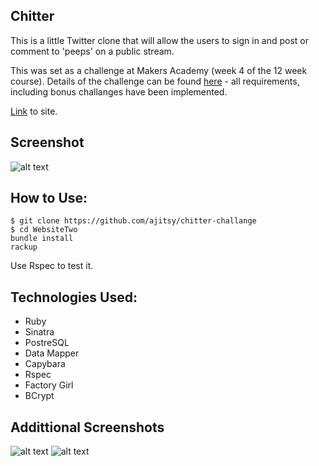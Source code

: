 Chitter
-------

This is a little Twitter clone that will allow the users to sign in and post or comment to 'peeps' on a public stream.

This was set as a challenge at Makers Academy (week 4 of the 12 week course). Details of the challenge can be found [here](https://github.com/makersacademy/chitter-challenge) - all requirements, including bonus challanges have been implemented.

[Link](https://guarded-brushlands-8672.herokuapp.com/peeps) to site.

Screenshot
-------
![alt text](https://github.com/ajitsy/chitter-challenge/blob/master/app/public/images/screenshot-1.png)

How to Use:
-------

```
$ git clone https://github.com/ajitsy/chitter-challange
$ cd WebsiteTwo
bundle install
rackup
```

Use Rspec to test it.

Technologies Used:
-------
* Ruby
* Sinatra
* PostreSQL
* Data Mapper
* Capybara
* Rspec
* Factory Girl
* BCrypt

Addittional Screenshots
-------

![alt text](https://github.com/ajitsy/chitter-challenge/blob/master/app/public/images/screenshot-3.png)
![alt text](https://github.com/ajitsy/chitter-challenge/blob/master/app/public/images/screenshot-2.png)
